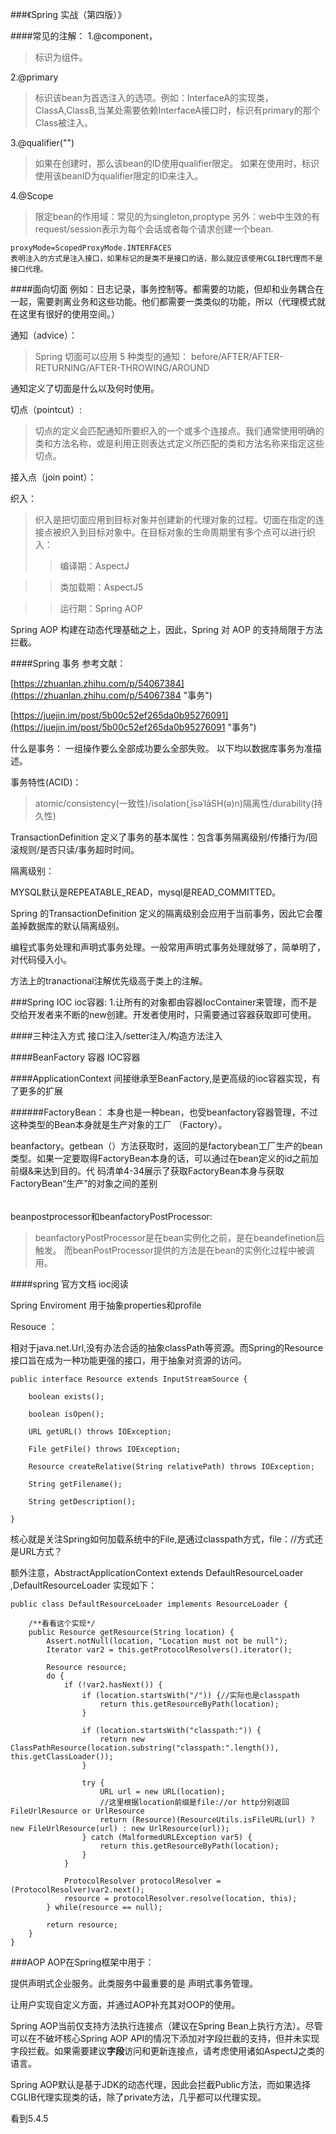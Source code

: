 ###《Spring 实战（第四版）》

####常见的注解：
1.@component，
>标识为组件。

2.@primary 
> 标识该bean为首选注入的选项。例如：InterfaceA的实现类，ClassA,ClassB,当某处需要依赖InterfaceA接口时，标识有primary的那个Class被注入。

3.@qualifier("") 
>如果在创建时，那么该bean的ID使用qualifier限定。
>如果在使用时，标识使用该beanID为qualifier限定的ID来注入。

4.@Scope 
>限定bean的作用域：常见的为singleton,proptype
>另外：web中生效的有request/session表示为每个会话或者每个请求创建一个bean.

	proxyMode=ScopedProxyMode.INTERFACES
	表明注入的方式是注入接口，如果标记的是类不是接口的话，那么就应该使用CGLIB代理而不是接口代理。

####面向切面
例如：日志记录，事务控制等。都需要的功能，但却和业务耦合在一起，需要剥离业务和这些功能。他们都需要一类类似的功能，所以（代理模式就在这里有很好的使用空间。）

通知（advice）：
>Spring 切面可以应用 5 种类型的通知：
before/AFTER/AFTER-RETURNING/AFTER-THROWING/AROUND

通知定义了切面是什么以及何时使用。

切点（pointcut）:

>切点的定义会匹配通知所要织入的一个或多个连接点。我们通常使用明确的类和方法名称，或是利用正则表达式定义所匹配的类和方法名称来指定这些切点。	

接入点（join point）：


织入：
>织入是把切面应用到目标对象并创建新的代理对象的过程。切面在指定的连接点被织入到目标对象中。在目标对象的生命周期里有多个点可以进行织入：
>>编译期：AspectJ

>>类加载期：AspectJ5

>>运行期：Spring AOP


Spring AOP 构建在动态代理基础之上，因此，Spring 对 AOP 的支持局限于方法拦截。


####Spring 事务
参考文献：

[https://zhuanlan.zhihu.com/p/54067384](https://zhuanlan.zhihu.com/p/54067384 "事务")

[https://juejin.im/post/5b00c52ef265da0b95276091](https://juejin.im/post/5b00c52ef265da0b95276091 "事务")

什么是事务： 一组操作要么全部成功要么全部失败。 以下均以数据库事务为准描述。

事务特性(ACID)：

>atomic/consistency(一致性)/isolation(ˌīsəˈlāSH(ə)n)隔离性/durability(持久性)

TransactionDefinition 定义了事务的基本属性：包含事务隔离级别/传播行为/回滚规则/是否只读/事务超时时间。

隔离级别：

MYSQL默认是REPEATABLE_READ，mysql是READ_COMMITTED。

Spring 的TransactionDefinition 定义的隔离级别会应用于当前事务，因此它会覆盖掉数据库的默认隔离级别。

编程式事务处理和声明式事务处理。一般常用声明式事务处理就够了，简单明了，对代码侵入小。


方法上的tranactional注解优先级高于类上的注解。

###Spring IOC
ioc容器:
1.让所有的对象都由容器IocContainer来管理，而不是交给开发者来不断的new创建。开发者使用时，只需要通过容器获取即可使用。

####三种注入方式
接口注入/setter注入/构造方法注入

####BeanFactory 容器
IOC容器

####ApplicationContext 
间接继承至BeanFactory,是更高级的ioc容器实现，有了更多的扩展

######FactoryBean：
本身也是一种bean，也受beanfactory容器管理，不过这种类型的Bean本身就是生产对象的工厂 （Factory）。 

beanfactory。getbean（）方法获取时，返回的是factorybean工厂生产的bean类型。如果一定要取得FactoryBean本身的话，可以通过在bean定义的id之前加前缀&来达到目的。代 码清单4-34展示了获取FactoryBean本身与获取FactoryBean“生产”的对象之间的差别

######
beanpostprocessor和beanfactoryPostProcessor:

 >beanfactoryPostProcessor是在bean实例化之前，是在beandefinetion后触发。
 >而beanPostProcessor提供的方法是在bean的实例化过程中被调用。

####spring 官方文档
ioc阅读

Spring Enviroment 用于抽象properties和profile

Resouce ：

相对于java.net.Url,没有办法合适的抽象classPath等资源。而Spring的Resource接口旨在成为一种功能更强的接口，用于抽象对资源的访问。

	
	public interface Resource extends InputStreamSource {

	    boolean exists();
	
	    boolean isOpen();
	
	    URL getURL() throws IOException;
	
	    File getFile() throws IOException;
	
	    Resource createRelative(String relativePath) throws IOException;
	
	    String getFilename();
	
	    String getDescription();
	
	}

核心就是关注Spring如何加载系统中的File,是通过classpath方式，file：//方式还是URL方式？

额外注意，AbstractApplicationContext extends DefaultResourceLoader ,DefaultResourceLoader 实现如下：


	public class DefaultResourceLoader implements ResourceLoader {

		/**看看这个实现*/
		public Resource getResource(String location) {
	        Assert.notNull(location, "Location must not be null");
	        Iterator var2 = this.getProtocolResolvers().iterator();
	
	        Resource resource;
	        do {
	            if (!var2.hasNext()) {
	                if (location.startsWith("/")) {//实际也是classpath
	                    return this.getResourceByPath(location);
	                }
	
	                if (location.startsWith("classpath:")) {
	                    return new ClassPathResource(location.substring("classpath:".length()), this.getClassLoader());
	                }
	
	                try {
	                    URL url = new URL(location);
						//这里根据location前缀是file://or http分别返回FileUrlResource or UrlResource
	                    return (Resource)(ResourceUtils.isFileURL(url) ? new FileUrlResource(url) : new UrlResource(url));
	                } catch (MalformedURLException var5) {
	                    return this.getResourceByPath(location);
	                }
	            }
	
	            ProtocolResolver protocolResolver = (ProtocolResolver)var2.next();
	            resource = protocolResolver.resolve(location, this);
	        } while(resource == null);
	
	        return resource;
	    }
	}

###AOP
AOP在Spring框架中用于：

提供声明式企业服务。此类服务中最重要的是 声明式事务管理。

让用户实现自定义方面，并通过AOP补充其对OOP的使用。

Spring AOP当前仅支持方法执行连接点（建议在Spring Bean上执行方法）。尽管可以在不破坏核心Spring AOP API的情况下添加对字段拦截的支持，但并未实现字段拦截。如果需要建议**字段**访问和更新连接点，请考虑使用诸如AspectJ之类的语言。

Spring AOP默认是基于JDK的动态代理，因此会拦截Public方法，而如果选择CGLIB代理实现类的话，除了private方法，几乎都可以代理实现。

看到5.4.5